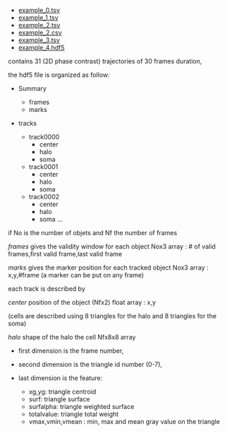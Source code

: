 

- [example_0.tsv](example_0.tsv)
- [example_1.tsv](example_1.tsv)
- [example_2.tsv](example_2.tsv)
- [example_2.csv](example_2.csv)
- [example_3.tsv](example_3.tsv)
- [example_4.hdf5](example_4.hdf5)

contains 31 (2D phase contrast) trajectories of 30 frames duration, 

the hdf5 file is organized as follow: 

* Summary
    * frames
    * marks

* tracks
    * track0000
        * center
        * halo
        * soma
    * track0001
        * center
        * halo
        * soma
    * track0002
        * center
        * halo
        * soma
...

if No is the number of objets and Nf the number of frames

*frames* gives the validity window for each object Nox3 array : # of valid frames,first valid frame,last valid frame

*marks* gives the marker position for each tracked object Nox3 array : x,y,#frame (a marker can be put on any frame)

each track is described by 

*center* position of the object (Nfx2) float array : x,y

(cells are described using 8 triangles for the halo and 8 triangles for the soma)

*halo* shape of the halo the cell Nfx8x8 array 

- first dimension is the frame number,
 
- second dimension is the triangle id number (0-7),
 
- last dimension is the feature: 
    - xg,yg: triangle centroid
    - surf: triangle surface
    - surfalpha: triangle weighted surface
    - totalvalue: triangle total weight
    - vmax,vmin,vmean : min, max and mean gray value on the triangle

